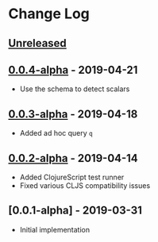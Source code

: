 # Change Log

## [Unreleased]

## [0.0.4-alpha] - 2019-04-21
- Use the schema to detect scalars


## [0.0.3-alpha] - 2019-04-18
- Added ad hoc query `q`


## [0.0.2-alpha] - 2019-04-14
- Added ClojureScript test runner
- Fixed various CLJS compatibility issues


## [0.0.1-alpha] - 2019-03-31
- Initial implementation


[Unreleased]: https://github.com/timothypratley/justice/compare/0.0.2-alpha...HEAD
[0.0.4-alpha]: https://github.com/timothypratley/justice/compare/0.0.3-alpha...0.0.4-alpha
[0.0.3-alpha]: https://github.com/timothypratley/justice/compare/0.0.2-alpha...0.0.3-alpha
[0.0.2-alpha]: https://github.com/timothypratley/justice/compare/0.0.1-alpha...0.0.2-alpha
